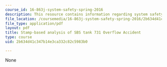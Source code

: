 ```yaml
---
course_id: 16-863j-system-safety-spring-2016
description: This resource contains information regarding system safety.
file_location: /coursemedia/16-863j-system-safety-spring-2016/2b634d41c347b14e3ca332c82c5983b0_MIT16_863JS16_Tank_Report.pdf
file_type: application/pdf
layout: pdf
title: Stamp-based analysis of SBS tank 731 Overflow Accident
type: course
uid: 2b634d41c347b14e3ca332c82c5983b0

---
```

None